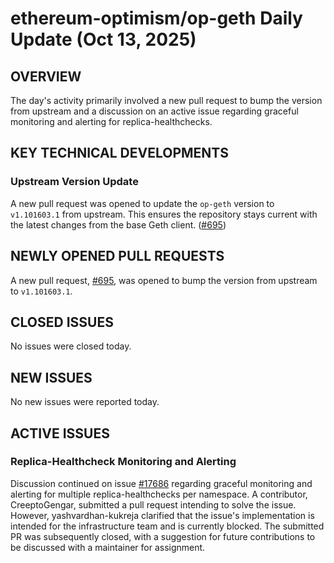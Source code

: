 # ethereum-optimism/op-geth Daily Update (Oct 13, 2025)
## OVERVIEW 
The day's activity primarily involved a new pull request to bump the version from upstream and a discussion on an active issue regarding graceful monitoring and alerting for replica-healthchecks.

## KEY TECHNICAL DEVELOPMENTS

### Upstream Version Update
A new pull request was opened to update the `op-geth` version to `v1.101603.1` from upstream. This ensures the repository stays current with the latest changes from the base Geth client. ([#695](https://github.com/ethereum-optimism/op-geth/pull/695))

## NEWLY OPENED PULL REQUESTS
A new pull request, [#695](https://github.com/ethereum-optimism/op-geth/pull/695), was opened to bump the version from upstream to `v1.101603.1`.

## CLOSED ISSUES
No issues were closed today.

## NEW ISSUES
No new issues were reported today.

## ACTIVE ISSUES

### Replica-Healthcheck Monitoring and Alerting
Discussion continued on issue [#17686](https://github.com/ethereum-optimism/op-geth/issues/17686) regarding graceful monitoring and alerting for multiple replica-healthchecks per namespace. A contributor, CreeptoGengar, submitted a pull request intending to solve the issue. However, yashvardhan-kukreja clarified that the issue's implementation is intended for the infrastructure team and is currently blocked. The submitted PR was subsequently closed, with a suggestion for future contributions to be discussed with a maintainer for assignment.